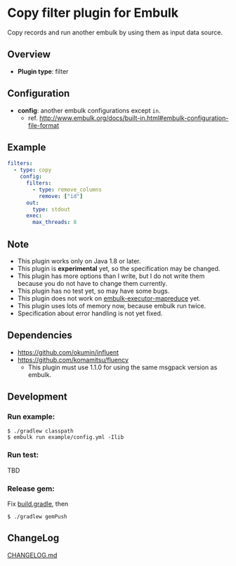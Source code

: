 # Copy filter plugin for Embulk

Copy records and run another embulk by using them as input data source.

## Overview

* **Plugin type**: filter

## Configuration

- **config**: another embulk configurations except `in`.
  - ref. http://www.embulk.org/docs/built-in.html#embulk-configuration-file-format

## Example

```yaml
filters:
  - type: copy
    config:
      filters:
        - type: remove_columns
          remove: ["id"]
      out:
        type: stdout
      exec:
        max_threads: 8
```

## Note

- This plugin works only on Java 1.8 or later.
- This plugin is **experimental** yet, so the specification may be changed.
- This plugin has more options than I write, but I do not write them because you do not have to change them currently.
- This plugin has no test yet, so may have some bugs.
- This plugin does not work on [embulk-executor-mapreduce](https://github.com/embulk/embulk-executor-mapreduce) yet.
- This plugin uses lots of memory now, because embulk run twice.
- Specification about error handling is not yet fixed.

## Dependencies
- https://github.com/okumin/influent
- https://github.com/komamitsu/fluency
  - This plugin must use 1.1.0 for using the same msgpack version as embulk. 

## Development

### Run example:

```shell
$ ./gradlew classpath
$ embulk run example/config.yml -Ilib
```

### Run test:

TBD

### Release gem:
Fix [build.gradle](./build.gradle), then


```shell
$ ./gradlew gemPush

```

## ChangeLog

[CHANGELOG.md](./CHANGELOG.md)
